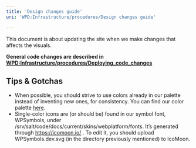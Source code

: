 ```yaml
---
title: 'Design changes guide'
uri: 'WPD:Infrastructure/procedures/Design changes guide'

---
```

This document is about updating the site when we make changes that affects the visuals.

**General code changes are described in [WPD:Infrastructure/procedures/Deploying\_code\_changes](/WPD:Infrastructure/procedures/Deploying_code_changes)**

## Tips & Gotchas

-   When possible, you should strive to use colors already in our palette instead of inventing new ones, for consistency. You can find our color palette [here](http://docs.webplatform.org/wiki/WPD:Design#Colors).
-   Single-color icons are (or should be) found in our symbol font, WPSymbols, under /srv/salt/code/docs/current/skins/webplatform/fonts. It’s generated through <https://icomoon.io/> . To edit it, you should upload WPSymbols.dev.svg (in the directory previously mentioned) to IcoMoon.
